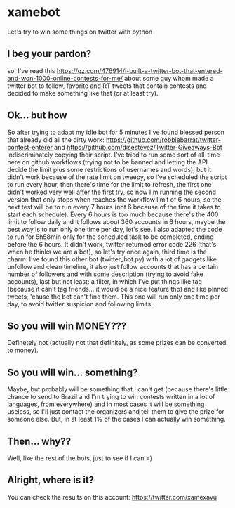 # xamebot
Let's try to win some things on twitter with python

## I beg your pardon?
so, I've read this https://qz.com/476914/i-built-a-twitter-bot-that-entered-and-won-1000-online-contests-for-me/ about some guy whom made a twitter bot to follow, favorite and RT tweets that contain contests and decided to make something like that (or at least try).

## Ok... but how
So after trying to adapt my idle bot for 5 minutes I've found blessed person that already did all the dirty work: https://github.com/robbiebarrat/twitter-contest-enterer and https://github.com/disestevez/Twitter-Giveaways-Bot indiscriminately copying their script. I've tried to run some sort of all-time here on github workflows (trying not to be banned and letting the API decide the limit plus some restrictions of usernames and words), but it didn't work because of the rate limit on tweepy, so I've scheduled the script to run every hour, then there's time for the limit to refresh, the first one didn't worked very well after the first try, so now I'm running the second version that only stops when reaches the workflow limit of 6 hours, so the next test will be to run every 7 hours (not 6 because of the time it takes to start each schedule). Every 6 hours is too much because there's the 400 limit to follow daily and it follows about 360 accounts in 6 hours, maybe the best way is to run only one time per day, let's see. I also adapted the code to run for 5h58min only for the scheduled task to be completed, ending before the 6 hours. It didn't work, twitter returned error code 226 (that's when he thinks we are a bot), so let's try once again, third time is the charm: I've found this other bot (twitter_bot.py) with a lot of gadgets like unfollow and clean timeline, it also just follow accounts that has a certain number of followers and with some description (trying to avoid fake accounts), last but not least: a filter, in which I've put things like tag (because it can't tag friends... it would be a nice feature tho) and like pinned tweets, 'cause the bot can't find them. This one will run only one time per day, to avoid twitter suspicion and following limits.

## So you will win MONEY???
Definetely not (actually not that definitely, as some prizes can be converted to money).

## So you will win... something?
Maybe, but probably will be something that I can't get (because there's little chance to send to Brazil and I'm trying to win contests written in a lot of languages, from everywhere) and in most cases it will be something useless, so I'll just contact the organizers and tell them to give the prize for someone else. But, in at least 1% of the cases I can actually win something.

## Then... why??
Well, like the rest of the bots, just to see if I can =)

## Alright, where is it?
You can check the results on this account: https://twitter.com/xamexavu
